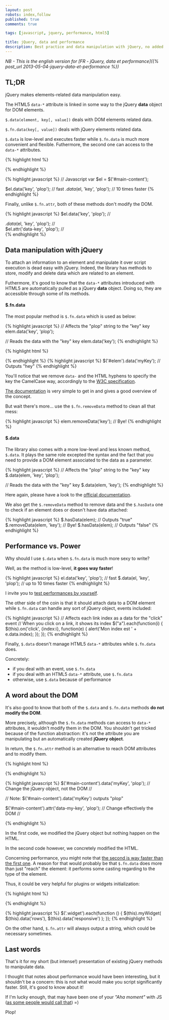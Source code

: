 ```yaml
---
layout: post
robots: index,follow
published: true
comments: true

tags: [javascript, jquery, performance, html5]

title: jQuery, data and performance
description: Best practice and data manipulation with jQuery, no added colourings or preservatives.
---
```


*NB - This is the english version for [FR - jQuery, data et performance]({% post_url 2013-05-04-jquery-data-et-performance %})*

## TL;DR

jQuery makes elements-related data manipulation easy.

The HTML5 `data-*` attribute is linked in some way to the jQuery **data** object for DOM elements.

`$.data(element, key[, value])` deals with DOM elements related data.

`$.fn.data(key[, value])` deals with jQuery elements related data.

`$.data` is low-level and executes faster while `$.fn.data` is much more convenient and flexible. Futhermore, the second one can access to the `data-*` attributes.

{% highlight html %}
<!-- HTML -->
<div id="main-content"></div>
{% endhighlight %}

{% highlight javascript %}
// Javascript
var $el = $('#main-content');

$el.data('key', 'plop');    // fast
$.data($el, 'key', 'plop'); // 10 times faster
{% endhighlight %}

Finally, unlike `$.fn.attr`, both of these methods don't modify the DOM.

{% highlight javascript %}
$el.data('key', 'plop');
    // <div id="main-content"></div>
$.data($el, 'key', 'plop');
    // <div id="main-content"></div>
$el.attr('data-key', 'plop');
    // <div id="main-content" data-key="plop"></div>
{% endhighlight %}

## Data manipulation with jQuery

To attach an information to an element and manipulate it over script execution is dead easy with jQuery. Indeed, the library has methods to store, modify and delete data which are related to an element.

Futhermore, it's good to know that the `data-*` attributes introduced with HTML5 are automatically pulled as a jQuery **data** object. Doing so, they are accessible through some of its methods.

#### $.fn.data

The most popular method is `$.fn.data` which is used as below:

{% highlight javascript %}
// Affects the "plop" string to the "key" key
elem.data('key', 'plop');

// Reads the data with the "key" key
elem.data('key');
{% endhighlight %}

{% highlight html %}
<!-- Valid HTML5 code -->
<div id="elem" data-my-key="hey"></div>
{% endhighlight %}
{% highlight javascript %}
$('#elem').data('myKey'); // Outputs "hey"
{% endhighlight %}

<p class="islet">
    You'll notice that we remove <code>data-</code> and the HTML hyphens to specify the key the CamelCase way, accordingly to the <a href="http://www.w3.org/TR/html5/dom.html#embedding-custom-non-visible-data-with-the-data-*-attributes">W3C specification</a>.
</p>

[The documentation](http://api.jquery.com/data/) is very simple to get in and gives a good overview of the concept.

But wait there's more... use the `$.fn.removeData` method to clean all that mess:

{% highlight javascript %}
elem.removeData('key'); // Bye!
{% endhighlight %}

#### $.data

The library also comes with a more low-level and less known method, `$.data`. It plays the same role excepted the syntax and the fact that you need to provide a DOM element associated to the data as a parameter.

{% highlight javascript %}
// Affects the "plop" string to the "key" key
$.data(elem, 'key', 'plop');

// Reads the data with the "key" key
$.data(elem, 'key');
{% endhighlight %}

Here again, please have a look to the [official documentation](http://api.jquery.com/jQuery.data/).

We also get the `$.removeData` method to remove data and the `$.hasData` one to check if an element does or doesn't have data attached:

{% highlight javascript %}
$.hasData(elem);           // Outputs "true"
$.removeData(elem, 'key'); // Bye!
$.hasData(elem);           // Outputs "false"
{% endhighlight %}

## Performance vs. Power

Why should I use `$.data` when `$.fn.data` is much more sexy to write?

Well, as the method is low-level, **it goes way faster**!

{% highlight javascript %}
el.data('key', 'plop');    // fast
$.data(el, 'key', 'plop'); // up to 10 times faster
{% endhighlight %}

I invite you to [test performances by yourself](jsperf.com/jquery-fn-data-vs-data).

The other side of the coin is that it should attach data to a DOM element while `$.fn.data` can handle any sort of jQuery object, events included:

{% highlight javascript %}
// Affects each link index as a data for the "click" event
// When you click on a link, it shows its index
$("a").each(function(i) {
    $(this).on('click', {index:i}, function(e) {
        alert('Mon index est ' + e.data.index);
    });
});
{% endhighlight %}

Finally, `$.data` doesn't manage HTML5 `data-*` attributes while `$.fn.data` does.

Concretely:
- if you deal with an event, use `$.fn.data`
- if you deal with an HTML5 `data-*` attribute, use `$.fn.data`
- otherwise, use `$.data` because of performance

## A word about the DOM

It's also good to know that both of the `$.data` and `$.fn.data` methods **do not modify the DOM**.

More precisely, although the `$.fn.data` methods can access to `data-*` attributes, it wouldn't modify them in the DOM. You shouldn't get tricked because of the function abstraction: it's not the attribute you are manipulating but an automatically created **jQuery object**.

In return, the `$.fn.attr` method is an alternative to reach DOM attributes and to modify them.

{% highlight html %}
<div id="main-content" data-my-key="hey"></div>
{% endhighlight %}

{% highlight javascript %}
$('#main-content').data('myKey', 'plop');
    // Change the jQuery object, not the DOM
    // <div id="main-content" data-my-key="hey"></div>
    // Note: $('#main-content').data('myKey') outputs "plop"

$('#main-content').attr('data-my-key', 'plop');
    // Change effectively the DOM
    // <div id="main-content" data-key="plop"></div>
{% endhighlight %}

In the first code, we modified the jQuery object but nothing happen on the HTML.

In the second code however, we concretely modified the HTML.

Concerning performance, you might note that [the second is way faster than the first one](http://jsperf.com/jquery-fn-data-vs-fn-attr). A reason for that would probably be that `$.fn.data` does more than just "reach" the element: it performs some casting regarding to the type of the element.

Thus, it could be very helpful for plugins or widgets initialization:

{% highlight html %}
<div class="widget" data-row="2" data-responsive="true"></div>
{% endhighlight %}

{% highlight javascript %}
$('.widget').each(function () {
    $(this).myWidget(
        $(this).data('rows'),
        $(this).data('responsive')
    );
});
{% endhighlight %}

On the other hand, `$.fn.attr` will always output a string, which could be necessary sometimes.

## Last words

That's it for my short (but intense!) presentation of existing jQuery methods to manipulate data.

I thought that notes about performance would have been interesting, but it shouldn't be a concern: this is not what would make you script significantly faster. Still, it's good to know about it!

If I'm lucky enough, that may have been one of your *"Aha moment"* with JS ([as some people would call that](http://hugogiraudel.com/2013/04/30/css-aha-moment/)) =)

Plop!